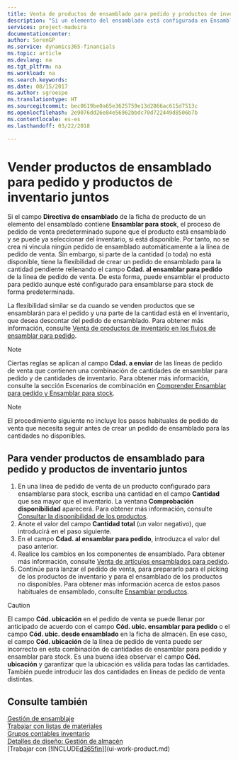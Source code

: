 ```yaml
---
title: Venta de productos de ensamblado para pedido y productos de inventario juntos | Documentos de Microsoft
description: "Si un elemento del ensamblado está configurada en Ensamblar para stock, el proceso de pedido de venta predeterminado supone que el producto está ensamblado y se puede ya seleccionar del inventario, si está disponible. Sin embargo, si parte de la cantidad (o toda) no está disponible, tiene la flexibilidad de crear un pedido de ensamblado para la cantidad pendiente de forma dinámica."
services: project-madeira
documentationcenter: 
author: SorenGP
ms.service: dynamics365-financials
ms.topic: article
ms.devlang: na
ms.tgt_pltfrm: na
ms.workload: na
ms.search.keywords: 
ms.date: 08/15/2017
ms.author: sgroespe
ms.translationtype: HT
ms.sourcegitcommit: bec0619be0a65e3625759e13d2866ac615d7513c
ms.openlocfilehash: 2e9076dd26e84e56962bbdc70d722449d8506b7b
ms.contentlocale: es-es
ms.lasthandoff: 03/22/2018

---
```

# <a name="sell-assemble-to-order-items-and-inventory-items-together"></a>Vender productos de ensamblado para pedido y productos de inventario juntos
Si el campo **Directiva de ensamblado** de la ficha de producto de un elemento del ensamblado contiene **Ensamblar para stock**, el proceso de pedido de venta predeterminado supone que el producto está ensamblado y se puede ya seleccionar del inventario, si está disponible. Por tanto, no se crea ni vincula ningún pedido de ensamblado automáticamente a la línea de pedido de venta. Sin embargo, si parte de la cantidad (o toda) no está disponible, tiene la flexibilidad de crear un pedido de ensamblado para la cantidad pendiente rellenando el campo **Cdad. al ensamblar para pedido** de la línea de pedido de venta. De esta forma, puede ensamblar el producto para pedido aunque esté configurado para ensamblarse para stock de forma predeterminada.  

La flexibilidad similar se da cuando se venden productos que se ensamblarán para el pedido y una parte de la cantidad está en el inventario, que desea descontar del pedido de ensamblado. Para obtener más información, consulte [Venta de productos de inventario en los flujos de ensamblar para pedido](assembly-how-to-sell-inventory-items-in-assemble-to-order-flows.md).  

> [!NOTE]  
>  Ciertas reglas se aplican al campo **Cdad. a enviar** de las líneas de pedido de venta que contienen una combinación de cantidades de ensamblar para pedido y de cantidades de inventario. Para obtener más información, consulte la sección Escenarios de combinación en [Comprender Ensamblar para pedido y Ensamblar para stock](assembly-assemble-to-order-or-assemble-to-stock.md).  

> [!NOTE]  
>  El procedimiento siguiente no incluye los pasos habituales de pedido de venta que necesita seguir antes de crear un pedido de ensamblado para las cantidades no disponibles.

## <a name="to-sell-assemble-to-order-items-and-inventory-items-together"></a>Para vender productos de ensamblado para pedido y productos de inventario juntos  
1.  En una línea de pedido de venta de un producto configurado para ensamblarse para stock, escriba una cantidad en el campo **Cantidad** que sea mayor que el inventario. La ventana **Comprobación disponibilidad** aparecerá. Para obtener más información, consulte [Consultar la disponibilidad de los productos](inventory-how-availability-overview.md). 
2.  Anote el valor del campo **Cantidad total** (un valor negativo), que introducirá en el paso siguiente.  
3.  En el campo **Cdad. al ensamblar para pedido**, introduzca el valor del paso anterior.  
4.  Realice los cambios en los componentes de ensamblado. Para obtener más información, consulte [Venta de artículos ensamblados para pedido](assembly-how-to-sell-items-assembled-to-order.md).  
5.  Continúe para lanzar el pedido de venta, para prepararlo para el picking de los productos de inventario y para el ensamblado de los productos no disponibles. Para obtener más información acerca de estos pasos habituales de ensamblado, consulte [Ensamblar productos](assembly-how-to-assemble-items.md).  

> [!CAUTION]  
>  El campo **Cód. ubicación** en el pedido de venta se puede llenar por anticipado de acuerdo con el campo **Cód. ubic. ensamblar para pedido** o el campo **Cód. ubic. desde ensamblado** en la ficha de almacén. En ese caso, el campo **Cód. ubicación** de la línea de pedido de venta puede ser incorrecto en esta combinación de cantidades de ensamblar para pedido y ensamblar para stock. Es una buena idea observar el campo **Cód. ubicación** y garantizar que la ubicación es válida para todas las cantidades. También puede introducir las dos cantidades en líneas de pedido de venta distintas.  

## <a name="see-also"></a>Consulte también  
[Gestión de ensamblaje](assembly-assemble-items.md)  
[Trabajar con listas de materiales](inventory-how-work-BOMs.md)  
[Grupos contables inventario](inventory-manage-inventory.md)  
[Detalles de diseño: Gestión de almacén](design-details-warehouse-management.md)  
[Trabajar con [!INCLUDE[d365fin](includes/d365fin_md.md)]](ui-work-product.md)

